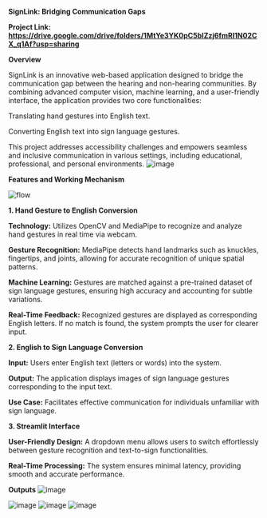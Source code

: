 **SignLink: Bridging Communication Gaps**

**Project Link: https://drive.google.com/drive/folders/1MtYe3YK0pC5bIZzj6fmRI1N02CX_q1Af?usp=sharing**

**Overview**

SignLink is an innovative web-based application designed to bridge the communication gap between the hearing and non-hearing communities. By combining advanced computer vision, machine learning, and a user-friendly interface, the application provides two core functionalities:

Translating hand gestures into English text.

Converting English text into sign language gestures.

This project addresses accessibility challenges and empowers seamless and inclusive communication in various settings, including educational, professional, and personal environments.
![image](https://github.com/user-attachments/assets/1daa38b5-fbc7-4a97-80f5-049e7f7c153a)


**Features and Working Mechanism**

  ![flow](https://github.com/user-attachments/assets/08dccb35-3ba7-4ad9-a8e4-32a12b06f5c0)

**1. Hand Gesture to English Conversion**
  
  **Technology:** Utilizes OpenCV and MediaPipe to recognize and analyze hand gestures in real time via webcam.
  
  **Gesture Recognition:** MediaPipe detects hand landmarks such as knuckles, fingertips, and joints, allowing for accurate recognition of unique spatial patterns.
  
  **Machine Learning:** Gestures are matched against a pre-trained dataset of sign language gestures, ensuring high accuracy and accounting for subtle variations.
  
  **Real-Time Feedback:** Recognized gestures are displayed as corresponding English letters. If no match is found, the system prompts the user for clearer input.

**2. English to Sign Language Conversion**

  **Input:** Users enter English text (letters or words) into the system.
  
  **Output:** The application displays images of sign language gestures corresponding to the input text.
  
  **Use Case:** Facilitates effective communication for individuals unfamiliar with sign language.

**3. Streamlit Interface**

  **User-Friendly Design:**  A dropdown menu allows users to switch effortlessly between gesture recognition and text-to-sign functionalities.
  
  **Real-Time Processing:** The system ensures minimal latency, providing smooth and accurate performance.


**Outputs**
![image](https://github.com/user-attachments/assets/a8eb9ef4-3ad6-498f-8c10-742d08361305)

![image](https://github.com/user-attachments/assets/c1afa117-d48d-4175-8e5c-7da81efeae3b)
![image](https://github.com/user-attachments/assets/c7cf2fa3-f56a-4600-84cb-67e89da756d2)
![image](https://github.com/user-attachments/assets/bc3c9808-3759-4733-b790-ef93c8c49ed4)


